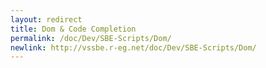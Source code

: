 ```yaml
---
layout: redirect
title: Dom & Code Completion
permalink: /doc/Dev/SBE-Scripts/Dom/
newlink: http://vssbe.r-eg.net/doc/Dev/SBE-Scripts/Dom/
---
```


